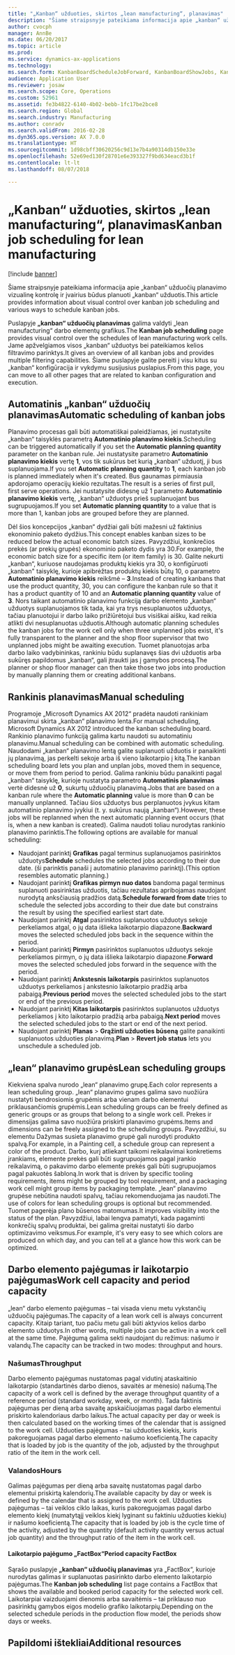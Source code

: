 ```yaml
---
title: "„Kanban“ užduoties, skirtos „lean manufacturing“, planavimas"
description: "Šiame straipsnyje pateikiama informacija apie „kanban“ užduočių planavimo vizualinę kontrolę ir įvairius būdus planuoti „kanban“ užduotis."
author: cvocph
manager: AnnBe
ms.date: 06/20/2017
ms.topic: article
ms.prod: 
ms.service: dynamics-ax-applications
ms.technology: 
ms.search.form: KanbanBoardScheduleJobForward, KanbanBoardShowJobs, KanbanJobSchedulingListPage
audience: Application User
ms.reviewer: josaw
ms.search.scope: Core, Operations
ms.custom: 52961
ms.assetid: fe3b4822-6140-4b02-bebb-1fc17be2bce8
ms.search.region: Global
ms.search.industry: Manufacturing
ms.author: conradv
ms.search.validFrom: 2016-02-28
ms.dyn365.ops.version: AX 7.0.0
ms.translationtype: HT
ms.sourcegitcommit: 1d98cbff30620256c9d13e7b4a90314db150e33e
ms.openlocfilehash: 52e69ed130f28701e6e393327f9bd634eacd3b1f
ms.contentlocale: lt-lt
ms.lasthandoff: 08/07/2018

---
```


# <a name="kanban-job-scheduling-for-lean-manufacturing"></a><span data-ttu-id="2a8f5-103">„Kanban“ užduoties, skirtos „lean manufacturing“, planavimas</span><span class="sxs-lookup"><span data-stu-id="2a8f5-103">Kanban job scheduling for lean manufacturing</span></span>

[!include [banner](../includes/banner.md)]

<span data-ttu-id="2a8f5-104">Šiame straipsnyje pateikiama informacija apie „kanban“ užduočių planavimo vizualinę kontrolę ir įvairius būdus planuoti „kanban“ užduotis.</span><span class="sxs-lookup"><span data-stu-id="2a8f5-104">This article provides information about visual control over kanban job scheduling and various ways to schedule kanban jobs.</span></span>  

<span data-ttu-id="2a8f5-105">Puslapyje **„kanban“ užduočių planavimas** galima valdyti „lean manufacturing“ darbo elementų grafikus.</span><span class="sxs-lookup"><span data-stu-id="2a8f5-105">The **Kanban job scheduling** page provides visual control over the schedules of lean manufacturing work cells.</span></span> <span data-ttu-id="2a8f5-106">Jame apžvelgiamos visos „kanban“ užduotys bei pateikiamos kelios filtravimo parinktys.</span><span class="sxs-lookup"><span data-stu-id="2a8f5-106">It gives an overview of all kanban jobs and provides multiple filtering capabilities.</span></span> <span data-ttu-id="2a8f5-107">Šiame puslapyje galite pereiti į visu kitus su „kanban“ konfigūracija ir vykdymu susijusius puslapius.</span><span class="sxs-lookup"><span data-stu-id="2a8f5-107">From this page, you can move to all other pages that are related to kanban configuration and execution.</span></span>

## <a name="automatic-scheduling-of-kanban-jobs"></a><span data-ttu-id="2a8f5-108">Automatinis „kanban“ užduočių planavimas</span><span class="sxs-lookup"><span data-stu-id="2a8f5-108">Automatic scheduling of kanban jobs</span></span>
<span data-ttu-id="2a8f5-109">Planavimo procesas gali būti automatiškai paleidžiamas, jei nustatysite „kanban“ taisyklės parametrą **Automatinio planavimo kiekis**.</span><span class="sxs-lookup"><span data-stu-id="2a8f5-109">Scheduling can be triggered automatically if you set the **Automatic planning quantity** parameter on the kanban rule.</span></span> <span data-ttu-id="2a8f5-110">Jei nustatysite parametro **Automatinio planavimo kiekis** vertę **1**, vos tik sukūrus bet kurią „kanban“ užduotį, ji bus suplanuojama.</span><span class="sxs-lookup"><span data-stu-id="2a8f5-110">If you set **Automatic planning quantity** to **1**, each kanban job is planned immediately when it's created.</span></span> <span data-ttu-id="2a8f5-111">Bus gaunamas pirmiausia apdorojamo operacijų kiekio rezultatas.</span><span class="sxs-lookup"><span data-stu-id="2a8f5-111">The result is a series of first pull, first serve operations.</span></span> <span data-ttu-id="2a8f5-112">Jei nustatysite didesnę už 1 parametro **Automatinio planavimo kiekis** vertę, „kanban“ užduotys prieš suplanuojant bus sugrupuojamos.</span><span class="sxs-lookup"><span data-stu-id="2a8f5-112">If you set **Automatic planning quantity** to a value that is more than 1, kanban jobs are grouped before they are planned.</span></span> 

<span data-ttu-id="2a8f5-113">Dėl šios koncepcijos „kanban“ dydžiai gali būti mažesni už faktinius ekonominio paketo dydžius.</span><span class="sxs-lookup"><span data-stu-id="2a8f5-113">This concept enables kanban sizes to be reduced below the actual economic batch sizes.</span></span> <span data-ttu-id="2a8f5-114">Pavyzdžiui, konkrečios prekės (ar prekių grupės) ekonominio paketo dydis yra 30.</span><span class="sxs-lookup"><span data-stu-id="2a8f5-114">For example, the economic batch size for a specific item (or item family) is 30.</span></span> <span data-ttu-id="2a8f5-115">Galite nekurti „kanban“, kuriuose naudojamas produktų kiekis yra 30, o konfigūruoti „kanban" taisyklę, kurioje apibrėžtas produktų kiekis būtų 10, o parametro **Automatinio planavimo kiekis** reikšmė – **3**.</span><span class="sxs-lookup"><span data-stu-id="2a8f5-115">Instead of creating kanbans that use the product quantity, 30, you can configure the kanban rule so that it has a product quantity of 10 and an **Automatic planning quantity** value of **3**.</span></span> <span data-ttu-id="2a8f5-116">Nors taikant automatinio planavimo funkciją darbo elemento „kanban“ užduotys suplanuojamos tik tada, kai yra trys nesuplanuotos užduotys, tačiau planuotojui ir darbo laiko prižiūrėtojui bus visiškai aišku, kad reikia atlikti dvi nesuplanuotas užduotis.</span><span class="sxs-lookup"><span data-stu-id="2a8f5-116">Although automatic planning schedules the kanban jobs for the work cell only when three unplanned jobs exist, it's fully transparent to the planner and the shop floor supervisor that two unplanned jobs might be awaiting execution.</span></span> <span data-ttu-id="2a8f5-117">Tuomet planuotojas arba darbo laiko vadybininkas, rankiniu būdu suplanavęs šias dvi užduotis arba sukūręs papildomus „kanban“, gali įtraukti jas į gamybos procesą.</span><span class="sxs-lookup"><span data-stu-id="2a8f5-117">The planner or shop floor manager can then take those two jobs into production by manually planning them or creating additional kanbans.</span></span>

## <a name="manual-scheduling"></a><span data-ttu-id="2a8f5-118">Rankinis planavimas</span><span class="sxs-lookup"><span data-stu-id="2a8f5-118">Manual scheduling</span></span>
<span data-ttu-id="2a8f5-119">Programoje „Microsoft Dynamics AX 2012“ pradėta naudoti rankiniam planavimui skirta „kanban“ planavimo lenta.</span><span class="sxs-lookup"><span data-stu-id="2a8f5-119">For manual scheduling, Microsoft Dynamics AX 2012 introduced the kanban scheduling board.</span></span> <span data-ttu-id="2a8f5-120">Rankinio planavimo funkciją galima kartu naudoti su automatiniu planavimu.</span><span class="sxs-lookup"><span data-stu-id="2a8f5-120">Manual scheduling can be combined with automatic scheduling.</span></span> <span data-ttu-id="2a8f5-121">Naudodami „kanban“ planavimo lentą galite suplanuoti užduotis ir panaikinti jų planavimą, jas perkelti sekoje arba iš vieno laikotarpio į kitą.</span><span class="sxs-lookup"><span data-stu-id="2a8f5-121">The kanban scheduling board lets you plan and unplan jobs, moved them in sequence, or move them from period to period.</span></span> <span data-ttu-id="2a8f5-122">Galima rankiniu būdu panaikinti pagal „kanban“ taisyklę, kurioje nustatyta parametro **Automatinis planavimas** vertė didesnė už **0**, sukurtų užduočių planavimą.</span><span class="sxs-lookup"><span data-stu-id="2a8f5-122">Jobs that are based on a kanban rule where the **Automatic planning** value is more than **0** can be manually unplanned.</span></span> <span data-ttu-id="2a8f5-123">Tačiau šios užduotys bus perplanuotos įvykus kitam automatinio planavimo įvykiui (t. y. sukūrus naują „kanban“).</span><span class="sxs-lookup"><span data-stu-id="2a8f5-123">However, these jobs will be replanned when the next automatic planning event occurs (that is, when a new kanban is created).</span></span> <span data-ttu-id="2a8f5-124">Galima naudoti toliau nurodytas rankinio planavimo parinktis.</span><span class="sxs-lookup"><span data-stu-id="2a8f5-124">The following options are available for manual scheduling:</span></span>

-   <span data-ttu-id="2a8f5-125">Naudojant parinktį **Grafikas** pagal terminus suplanuojamos pasirinktos užduotys</span><span class="sxs-lookup"><span data-stu-id="2a8f5-125">**Schedule** schedules the selected jobs according to their due date.</span></span> <span data-ttu-id="2a8f5-126">(ši parinktis panaši į automatinio planavimo parinktį).</span><span class="sxs-lookup"><span data-stu-id="2a8f5-126">(This option resembles automatic planning.)</span></span>
-   <span data-ttu-id="2a8f5-127">Naudojant parinktį **Grafikas pirmyn nuo datos** bandoma pagal terminus suplanuoti pasirinktas užduotis, tačiau rezultatas apribojamas naudojant nurodytą anksčiausią pradžios datą.</span><span class="sxs-lookup"><span data-stu-id="2a8f5-127">**Schedule forward from date** tries to schedule the selected jobs according to their due date but constrains the result by using the specified earliest start date.</span></span>
-   <span data-ttu-id="2a8f5-128">Naudojant parinktį **Atgal** pasirinktos suplanuotos užduotys sekoje perkeliamos atgal, o jų data išlieka laikotarpio diapazone.</span><span class="sxs-lookup"><span data-stu-id="2a8f5-128">**Backward** moves the selected scheduled jobs back in the sequence within the period.</span></span>
-   <span data-ttu-id="2a8f5-129">Naudojant parinktį **Pirmyn** pasirinktos suplanuotos užduotys sekoje perkeliamos pirmyn, o jų data išlieka laikotarpio diapazone.</span><span class="sxs-lookup"><span data-stu-id="2a8f5-129">**Forward** moves the selected scheduled jobs forward in the sequence with the period.</span></span>
-   <span data-ttu-id="2a8f5-130">Naudojant parinktį **Ankstesnis laikotarpis** pasirinktos suplanuotos užduotys perkeliamos į ankstesnio laikotarpio pradžią arba pabaigą.</span><span class="sxs-lookup"><span data-stu-id="2a8f5-130">**Previous period** moves the selected scheduled jobs to the start or end of the previous period.</span></span>
-   <span data-ttu-id="2a8f5-131">Naudojant parinktį **Kitas laikotarpis** pasirinktos suplanuotos užduotys perkeliamos į kito laikotarpio pradžią arba pabaigą.</span><span class="sxs-lookup"><span data-stu-id="2a8f5-131">**Next period** moves the selected scheduled jobs to the start or end of the next period.</span></span>
-   <span data-ttu-id="2a8f5-132">Naudojant parinktį **Planas** &gt; **Grąžinti užduoties būseną** galite panaikinti suplanuotos užduoties planavimą.</span><span class="sxs-lookup"><span data-stu-id="2a8f5-132">**Plan** &gt; **Revert job status** lets you unschedule a scheduled job.</span></span>

## <a name="lean-scheduling-groups"></a><span data-ttu-id="2a8f5-133">„lean“ planavimo grupės</span><span class="sxs-lookup"><span data-stu-id="2a8f5-133">Lean scheduling groups</span></span>
<span data-ttu-id="2a8f5-134">Kiekviena spalva nurodo „lean“ planavimo grupę.</span><span class="sxs-lookup"><span data-stu-id="2a8f5-134">Each color represents a lean scheduling group.</span></span> <span data-ttu-id="2a8f5-135">„lean“ planavimo grupes galima savo nuožiūra nustatyti bendrosiomis grupėmis arba vienam darbo elementui priklausančiomis grupėmis.</span><span class="sxs-lookup"><span data-stu-id="2a8f5-135">Lean scheduling groups can be freely defined as generic groups or as groups that belong to a single work cell.</span></span> <span data-ttu-id="2a8f5-136">Prekes ir dimensijas galima savo nuožiūra priskirti planavimo grupėms.</span><span class="sxs-lookup"><span data-stu-id="2a8f5-136">Items and dimensions can be freely assigned to the scheduling groups.</span></span> <span data-ttu-id="2a8f5-137">Pavyzdžiui, su elementu Dažymas susieta planavimo grupė gali nurodyti produkto spalvą.</span><span class="sxs-lookup"><span data-stu-id="2a8f5-137">For example, in a Painting cell, a schedule group can represent a color of the product.</span></span> <span data-ttu-id="2a8f5-138">Darbo, kurį atliekant taikomi reikalavimai konkretiems įrankiams, elemente prekės gali būti sugrupuojamos pagal įrankio reikalavimą, o pakavimo darbo elemente prekės gali būti sugrupuojamos pagal pakuotės šabloną.</span><span class="sxs-lookup"><span data-stu-id="2a8f5-138">In work that is driven by specific tooling requirements, items might be grouped by tool requirement, and a packaging work cell might group items by packaging template.</span></span> <span data-ttu-id="2a8f5-139">„lean“ planavimo grupėse nebūtina naudoti spalvų, tačiau rekomenduojama jas naudoti.</span><span class="sxs-lookup"><span data-stu-id="2a8f5-139">The use of colors for lean scheduling groups is optional but recommended.</span></span> <span data-ttu-id="2a8f5-140">Tuomet pagerėja plano būsenos matomumas.</span><span class="sxs-lookup"><span data-stu-id="2a8f5-140">It improves visibility into the status of the plan.</span></span> <span data-ttu-id="2a8f5-141">Pavyzdžiui, labai lengva pamatyti, kada pagaminti konkrečių spalvų produktai, bei galima greitai nustatyti šio darbo optimizavimo veiksmus.</span><span class="sxs-lookup"><span data-stu-id="2a8f5-141">For example, it's very easy to see which colors are produced on which day, and you can tell at a glance how this work can be optimized.</span></span>

## <a name="work-cell-capacity-and-period-capacity"></a><span data-ttu-id="2a8f5-142">Darbo elemento pajėgumas ir laikotarpio pajėgumas</span><span class="sxs-lookup"><span data-stu-id="2a8f5-142">Work cell capacity and period capacity</span></span>
<span data-ttu-id="2a8f5-143">„lean“ darbo elemento pajėgumas – tai visada vienu metu vykstančių užduočių pajėgumas.</span><span class="sxs-lookup"><span data-stu-id="2a8f5-143">The capacity of a lean work cell is always concurrent capacity.</span></span> <span data-ttu-id="2a8f5-144">Kitaip tariant, tuo pačiu metu gali būti aktyvios kelios darbo elemento užduotys.</span><span class="sxs-lookup"><span data-stu-id="2a8f5-144">In other words, multiple jobs can be active in a work cell at the same time.</span></span> <span data-ttu-id="2a8f5-145">Pajėgumą galima sekti naudojant du režimus: našumo ir valandų.</span><span class="sxs-lookup"><span data-stu-id="2a8f5-145">The capacity can be tracked in two modes: throughput and hours.</span></span>

### <a name="throughput"></a><span data-ttu-id="2a8f5-146">Našumas</span><span class="sxs-lookup"><span data-stu-id="2a8f5-146">Throughput</span></span>

<span data-ttu-id="2a8f5-147">Darbo elemento pajėgumas nustatomas pagal vidutinį ataskaitinio laikotarpio (standartinės darbo dienos, savaitės ar mėnesio) našumą.</span><span class="sxs-lookup"><span data-stu-id="2a8f5-147">The capacity of a work cell is defined by the average throughput quantity of a reference period (standard workday, week, or month).</span></span> <span data-ttu-id="2a8f5-148">Tada faktinis pajėgumas per dieną arba savaitę apskaičiuojamas pagal darbo elementui priskirto kalendoriaus darbo laikus.</span><span class="sxs-lookup"><span data-stu-id="2a8f5-148">The actual capacity per day or week is then calculated based on the working times of the calendar that is assigned to the work cell.</span></span> <span data-ttu-id="2a8f5-149">Užduoties pajėgumas – tai užduoties kiekis, kuris pakoreguojamas pagal darbo elemento našumo koeficientą.</span><span class="sxs-lookup"><span data-stu-id="2a8f5-149">The capacity that is loaded by job is the quantity of the job, adjusted by the throughput ratio of the item in the work cell.</span></span>

### <a name="hours"></a><span data-ttu-id="2a8f5-150">Valandos</span><span class="sxs-lookup"><span data-stu-id="2a8f5-150">Hours</span></span>

<span data-ttu-id="2a8f5-151">Galimas pajėgumas per dieną arba savaitę nustatomas pagal darbo elementui priskirtą kalendorių.</span><span class="sxs-lookup"><span data-stu-id="2a8f5-151">The available capacity by day or week is defined by the calendar that is assigned to the work cell.</span></span> <span data-ttu-id="2a8f5-152">Užduoties pajėgumas – tai veiklos ciklo laikas, kuris pakoreguojamas pagal darbo elemento kiekį (numatytąjį veiklos kiekį lyginant su faktiniu užduoties kiekiu) ir našumo koeficientą.</span><span class="sxs-lookup"><span data-stu-id="2a8f5-152">The capacity that is loaded by job is the cycle time of the activity, adjusted by the quantity (default activity quantity versus actual job quantity) and the throughput ratio of the item in the work cell.</span></span>

#### <a name="period-capacity-factbox"></a><span data-ttu-id="2a8f5-153">Laikotarpio pajėgumo „FactBox“</span><span class="sxs-lookup"><span data-stu-id="2a8f5-153">Period capacity FactBox</span></span>

<span data-ttu-id="2a8f5-154">Sąrašo puslapyje **„kanban“ užduočių planavimas** yra „FactBox“, kurioje nurodytas galimas ir suplanuotas pasirinkto darbo elemento laikotarpio pajėgumas.</span><span class="sxs-lookup"><span data-stu-id="2a8f5-154">The **Kanban job scheduling** list page contains a FactBox that shows the available and booked period capacity for the selected work cell.</span></span> <span data-ttu-id="2a8f5-155">Laikotarpiai vaizduojami dienomis arba savaitėmis – tai priklauso nuo pasirinktų gamybos eigos modelio grafiko laikotarpių.</span><span class="sxs-lookup"><span data-stu-id="2a8f5-155">Depending on the selected schedule periods in the production flow model, the periods show days or weeks.</span></span>

<a name="additional-resources"></a><span data-ttu-id="2a8f5-156">Papildomi ištekliai</span><span class="sxs-lookup"><span data-stu-id="2a8f5-156">Additional resources</span></span>
--------





